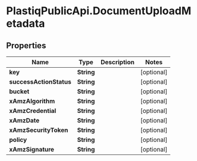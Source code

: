 # PlastiqPublicApi.DocumentUploadMetadata

## Properties

Name | Type | Description | Notes
------------ | ------------- | ------------- | -------------
**key** | **String** |  | [optional] 
**successActionStatus** | **String** |  | [optional] 
**bucket** | **String** |  | [optional] 
**xAmzAlgorithm** | **String** |  | [optional] 
**xAmzCredential** | **String** |  | [optional] 
**xAmzDate** | **String** |  | [optional] 
**xAmzSecurityToken** | **String** |  | [optional] 
**policy** | **String** |  | [optional] 
**xAmzSignature** | **String** |  | [optional] 


